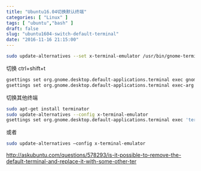 ```yaml
---
title: "Ubuntu16.04切换默认终端"
categories: [ "Linux" ]
tags: [ "ubuntu","bash" ]
draft: false
slug: "ubuntu1604-switch-default-terminal"
date: "2016-11-16 21:15:00"
---
```


```bash
sudo update-alternatives --set x-terminal-emulator /usr/bin/gnome-terminal.wrapper
```
切换 ctrl+shift+t
```bash
gsettings set org.gnome.desktop.default-applications.terminal exec gnome-terminal
gsettings set org.gnome.desktop.default-applications.terminal exec-arg ''
```

切换其他终端

```bash
sudo apt-get install terminator
sudo update-alternatives --config x-terminal-emulator
gsettings set org.gnome.desktop.default-applications.terminal exec 'terminator'
```

或者

```bash
sudo update-alternatives –config x-terminal-emulator
```

http://askubuntu.com/questions/578293/is-it-possible-to-remove-the-default-terminal-and-replace-it-with-some-other-ter